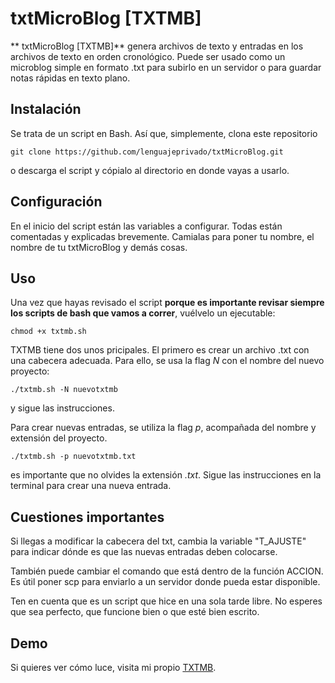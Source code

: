 # txtMicroBlog [TXTMB]

** txtMicroBlog [TXTMB]** genera archivos de texto y entradas en los archivos de texto en orden cronológico. Puede ser usado como un microblog simple en formato .txt para subirlo en un servidor o para guardar notas rápidas en texto plano.

## Instalación

Se trata de un script en Bash. Así que, simplemente, clona este repositorio

    git clone https://github.com/lenguajeprivado/txtMicroBlog.git

o descarga el script y cópialo al directorio en donde vayas a usarlo.

## Configuración

En el inicio del script están las variables a configurar. Todas están comentadas y explicadas brevemente. Camialas para poner tu nombre, el nombre de tu txtMicroBlog y demás cosas.

## Uso

Una vez que hayas revisado el script **porque es importante revisar siempre los scripts de bash que vamos a correr**, vuélvelo un ejecutable:

    chmod +x txtmb.sh

TXTMB tiene dos unos pricipales. El primero es crear un archivo .txt con una cabecera adecuada. Para ello, se usa la flag *N* con el nombre del nuevo proyecto:

    ./txtmb.sh -N nuevotxtmb

y sigue las instrucciones.

Para crear nuevas entradas, se utiliza la flag *p*, acompañada del nombre y extensión del proyecto.

    ./txtmb.sh -p nuevotxtmb.txt

es importante que no olvides la extensión *.txt*. Sigue las instrucciones en la terminal para crear una nueva entrada.

## Cuestiones importantes

Si llegas a modificar la cabecera del txt, cambia la variable "T_AJUSTE" para indicar dónde es que las nuevas entradas deben colocarse.

También puede cambiar el comando que está dentro de la función ACCION. Es útil poner scp para enviarlo a un servidor donde pueda estar disponible.

Ten en cuenta que es un script que hice en una sola tarde libre. No esperes que sea perfecto, que funcione bien o que esté bien escrito.

## Demo

Si quieres ver cómo luce, visita mi propio [TXTMB](https://lenguajeprivado.com/txtmb.txt).


